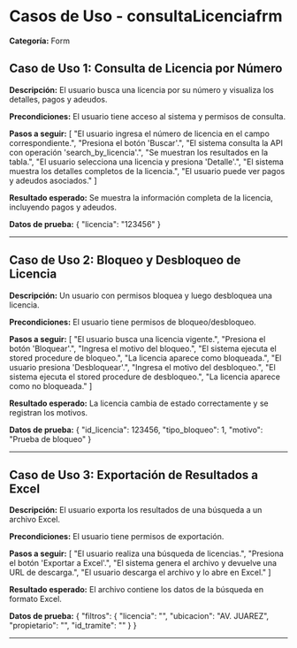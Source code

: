 # Casos de Uso - consultaLicenciafrm

**Categoría:** Form

## Caso de Uso 1: Consulta de Licencia por Número

**Descripción:** El usuario busca una licencia por su número y visualiza los detalles, pagos y adeudos.

**Precondiciones:**
El usuario tiene acceso al sistema y permisos de consulta.

**Pasos a seguir:**
[
  "El usuario ingresa el número de licencia en el campo correspondiente.",
  "Presiona el botón 'Buscar'.",
  "El sistema consulta la API con operación 'search_by_licencia'.",
  "Se muestran los resultados en la tabla.",
  "El usuario selecciona una licencia y presiona 'Detalle'.",
  "El sistema muestra los detalles completos de la licencia.",
  "El usuario puede ver pagos y adeudos asociados."
]

**Resultado esperado:**
Se muestra la información completa de la licencia, incluyendo pagos y adeudos.

**Datos de prueba:**
{
  "licencia": "123456"
}

---

## Caso de Uso 2: Bloqueo y Desbloqueo de Licencia

**Descripción:** Un usuario con permisos bloquea y luego desbloquea una licencia.

**Precondiciones:**
El usuario tiene permisos de bloqueo/desbloqueo.

**Pasos a seguir:**
[
  "El usuario busca una licencia vigente.",
  "Presiona el botón 'Bloquear'.",
  "Ingresa el motivo del bloqueo.",
  "El sistema ejecuta el stored procedure de bloqueo.",
  "La licencia aparece como bloqueada.",
  "El usuario presiona 'Desbloquear'.",
  "Ingresa el motivo del desbloqueo.",
  "El sistema ejecuta el stored procedure de desbloqueo.",
  "La licencia aparece como no bloqueada."
]

**Resultado esperado:**
La licencia cambia de estado correctamente y se registran los motivos.

**Datos de prueba:**
{
  "id_licencia": 123456,
  "tipo_bloqueo": 1,
  "motivo": "Prueba de bloqueo"
}

---

## Caso de Uso 3: Exportación de Resultados a Excel

**Descripción:** El usuario exporta los resultados de una búsqueda a un archivo Excel.

**Precondiciones:**
El usuario tiene permisos de exportación.

**Pasos a seguir:**
[
  "El usuario realiza una búsqueda de licencias.",
  "Presiona el botón 'Exportar a Excel'.",
  "El sistema genera el archivo y devuelve una URL de descarga.",
  "El usuario descarga el archivo y lo abre en Excel."
]

**Resultado esperado:**
El archivo contiene los datos de la búsqueda en formato Excel.

**Datos de prueba:**
{
  "filtros": {
    "licencia": "",
    "ubicacion": "AV. JUAREZ",
    "propietario": "",
    "id_tramite": ""
  }
}

---

